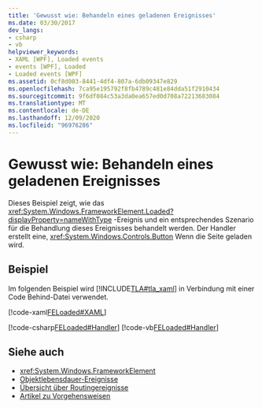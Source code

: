 ```yaml
---
title: 'Gewusst wie: Behandeln eines geladenen Ereignisses'
ms.date: 03/30/2017
dev_langs:
- csharp
- vb
helpviewer_keywords:
- XAML [WPF], Loaded events
- events [WPF], Loaded
- Loaded events [WPF]
ms.assetid: 0cf8d003-8441-4df4-807a-6db09347e829
ms.openlocfilehash: 7ca95e195792f8fb4789c481e84dda51f2910434
ms.sourcegitcommit: 9f6df084c53a3da0ea657ed0d708a72213683084
ms.translationtype: MT
ms.contentlocale: de-DE
ms.lasthandoff: 12/09/2020
ms.locfileid: "96976286"
---
```

# <a name="how-to-handle-a-loaded-event"></a>Gewusst wie: Behandeln eines geladenen Ereignisses
Dieses Beispiel zeigt, wie das <xref:System.Windows.FrameworkElement.Loaded?displayProperty=nameWithType> -Ereignis und ein entsprechendes Szenario für die Behandlung dieses Ereignisses behandelt werden. Der Handler erstellt eine, <xref:System.Windows.Controls.Button> Wenn die Seite geladen wird.  
  
## <a name="example"></a>Beispiel  
 Im folgenden Beispiel wird [!INCLUDE[TLA#tla_xaml](../../../includes/tlasharptla-xaml-md.md)] in Verbindung mit einer Code Behind-Datei verwendet.  
  
 [!code-xaml[FELoaded#XAML](~/samples/snippets/csharp/VS_Snippets_Wpf/FELoaded/CSharp/default.xaml#xaml)]  
  
 [!code-csharp[FELoaded#Handler](~/samples/snippets/csharp/VS_Snippets_Wpf/FELoaded/CSharp/default.xaml.cs#handler)]
 [!code-vb[FELoaded#Handler](~/samples/snippets/visualbasic/VS_Snippets_Wpf/FELoaded/VisualBasic/default.xaml.vb#handler)]  
  
## <a name="see-also"></a>Siehe auch

- <xref:System.Windows.FrameworkElement>
- [Objektlebensdauer-Ereignisse](object-lifetime-events.md)
- [Übersicht über Routingereignisse](routed-events-overview.md)
- [Artikel zu Vorgehensweisen](base-elements-how-to-topics.md)
